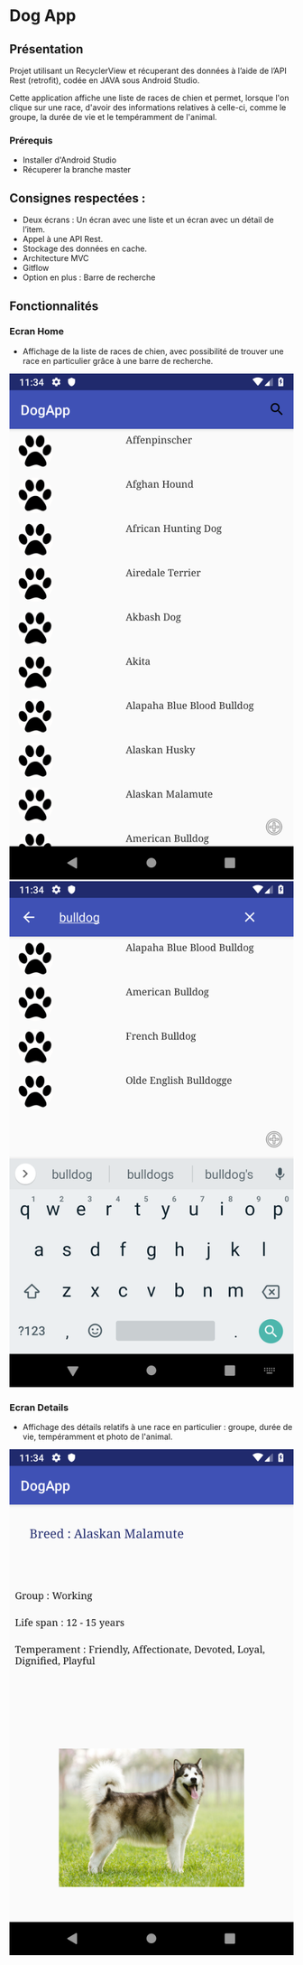 # Dog App

## Présentation

Projet utilisant un RecyclerView et récuperant des données à l’aide de l’API Rest (retrofit), codée en JAVA sous Android Studio.

Cette application affiche une liste de races de chien et permet, lorsque l'on clique sur une race, d'avoir des informations relatives à celle-ci, comme le groupe, la durée de vie et le tempéramment de l'animal.

### Prérequis

- Installer d'Android Studio
- Récuperer la branche master

## Consignes respectées :

- Deux écrans : Un écran avec une liste et un écran avec un détail de l’item.
- Appel à une API Rest.
- Stockage des données en cache.
- Architecture MVC
- Gitflow
- Option en plus : Barre de recherche

## Fonctionnalités

### Ecran Home

- Affichage de la liste de races de chien, avec possibilité de trouver une race en particulier grâce à une barre de recherche.

<img src="img_readme/list.png" alt="liste races">
<img src="img_readme/search.png" alt="recherche race">

### Ecran Details

- Affichage des détails relatifs à une race en particulier : groupe, durée de vie, tempéramment et photo de l'animal.

<img src="img_readme/detail.png" alt="détails race">
